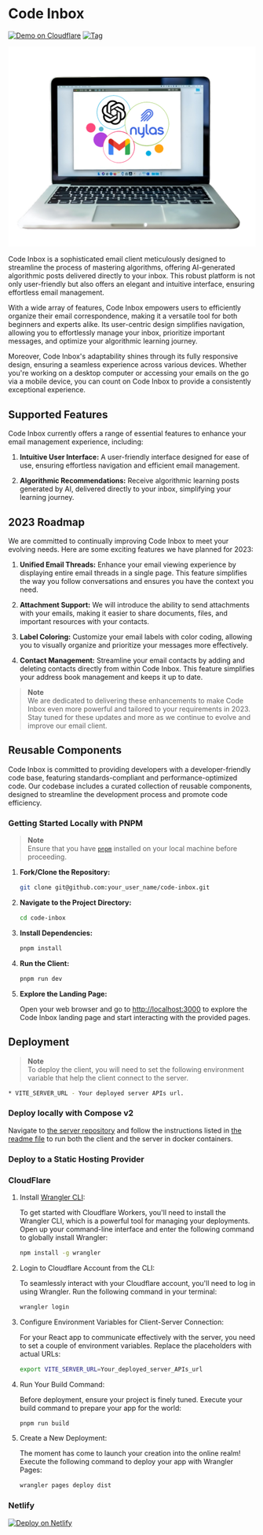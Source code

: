 # Code Inbox

[![Demo on Cloudflare](https://badgen.net/badge/icon/cloudflare/green?icon=telegram&label=code-inbox)](https://code-inbox.com/)
[![Tag](https://badgen.net/github/tag/coder-inbox/code-inbox)](https://github.com/wiseaidev/code-inbox/releases/tag/v0.1.0)

![Code Inbox](https://github.com/coder-inbox/.github/blob/main/profile/static/banner.png "Code Inbox")

Code Inbox is a sophisticated email client meticulously designed to streamline the process of mastering algorithms, offering AI-generated algorithmic posts delivered directly to your inbox. This robust platform is not only user-friendly but also offers an elegant and intuitive interface, ensuring effortless email management.

With a wide array of features, Code Inbox empowers users to efficiently organize their email correspondence, making it a versatile tool for both beginners and experts alike. Its user-centric design simplifies navigation, allowing you to effortlessly manage your inbox, prioritize important messages, and optimize your algorithmic learning journey.

Moreover, Code Inbox's adaptability shines through its fully responsive design, ensuring a seamless experience across various devices. Whether you're working on a desktop computer or accessing your emails on the go via a mobile device, you can count on Code Inbox to provide a consistently exceptional experience.

## Supported Features

Code Inbox currently offers a range of essential features to enhance your email management experience, including:

1. **Intuitive User Interface:** A user-friendly interface designed for ease of use, ensuring effortless navigation and efficient email management.

1. **Algorithmic Recommendations:** Receive algorithmic learning posts generated by AI, delivered directly to your inbox, simplifying your learning journey.

## 2023 Roadmap

We are committed to continually improving Code Inbox to meet your evolving needs. Here are some exciting features we have planned for 2023:

1. **Unified Email Threads:** Enhance your email viewing experience by displaying entire email threads in a single page. This feature simplifies the way you follow conversations and ensures you have the context you need.

1. **Attachment Support:** We will introduce the ability to send attachments with your emails, making it easier to share documents, files, and important resources with your contacts.

1. **Label Coloring:** Customize your email labels with color coding, allowing you to visually organize and prioritize your messages more effectively.

1. **Contact Management:** Streamline your email contacts by adding and deleting contacts directly from within Code Inbox. This feature simplifies your address book management and keeps it up to date.

> **Note**<br>
We are dedicated to delivering these enhancements to make Code Inbox even more powerful and tailored to your requirements in 2023. Stay tuned for these updates and more as we continue to evolve and improve our email client.

## Reusable Components

Code Inbox is committed to providing developers with a developer-friendly code base, featuring standards-compliant and performance-optimized code. Our codebase includes a curated collection of reusable components, designed to streamline the development process and promote code efficiency.

### Getting Started Locally with PNPM

> **Note**<br>
Ensure that you have [`pnpm`](https://pnpm.io/installation) installed on your local machine before proceeding.

1. **Fork/Clone the Repository:**

    ```sh
    git clone git@github.com:your_user_name/code-inbox.git
    ```

1. **Navigate to the Project Directory:**

    ```sh
    cd code-inbox
    ```

1. **Install Dependencies:**

    ```sh
    pnpm install
    ```

1. **Run the Client:**

    ```sh
    pnpm run dev
    ```

1. **Explore the Landing Page:**

    Open your web browser and go to [http://localhost:3000](http://localhost:3000) to explore the Code Inbox landing page and start interacting with the provided pages.

## Deployment

> **Note**<br>
To deploy the client, you will need to set the following environment variable that help the client connect to the server.
```sh
* VITE_SERVER_URL - Your deployed server APIs url.
```

### Deploy locally with Compose v2

Navigate to [the server repository](https://github.com/coder-inbox/code-inbox-server) and follow the instructions listed in [the readme file](https://github.com/coder-inbox/code-inbox-server#installation-with-make) to run both the client and the server in docker containers.

### **Deploy to a Static Hosting Provider**

### **CloudFlare**

1. Install [Wrangler CLI](https://developers.cloudflare.com/workers/wrangler/get-started/):

   To get started with Cloudflare Workers, you'll need to install the Wrangler CLI, which is a powerful tool for managing your deployments. Open up your command-line interface and enter the following command to globally install Wrangler:

   ```sh
   npm install -g wrangler
   ```

1. Login to Cloudflare Account from the CLI:

   To seamlessly interact with your Cloudflare account, you'll need to log in using Wrangler. Run the following command in your terminal:

   ```sh
   wrangler login
   ```

1. Configure Environment Variables for Client-Server Connection:

   For your React app to communicate effectively with the server, you need to set a couple of environment variables. Replace the placeholders with actual URLs:

   ```sh
   export VITE_SERVER_URL=Your_deployed_server_APIs_url
   ```

1. Run Your Build Command:

   Before deployment, ensure your project is finely tuned. Execute your build command to prepare your app for the world:

   ```sh
   pnpm run build
   ```

1. Create a New Deployment:

   The moment has come to launch your creation into the online realm! Execute the following command to deploy your app with Wrangler Pages:

   ```sh
   wrangler pages deploy dist
   ```

### **Netlify**

[![Deploy on Netlify](https://www.netlify.com/img/deploy/button.svg)](https://app.netlify.com/start/deploy?repository=https://github.com/wiseaidev/code-inbox)
